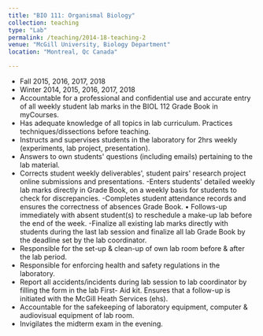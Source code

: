 ```yaml
---
title: "BIO 111: Organismal Biology"
collection: teaching
type: "Lab"
permalink: /teaching/2014-18-teaching-2
venue: "McGill University, Biology Department"
location: "Montreal, Qc Canada"

---
```

- Fall 2015, 2016, 2017, 2018
- Winter 2014, 2015, 2016, 2017, 2018
- Accountable for a professional and confidential use and accurate entry of all weekly student lab
marks in the BIOL 112 Grade Book in myCourses.
- Has adequate knowledge of all topics in lab curriculum. Practices techniques/dissections before
teaching.
- Instructs and supervises students in the laboratory for 2hrs weekly (experiments, lab project,
presentation).
- Answers to own students' questions (including emails) pertaining to the lab material.
- Corrects student weekly deliverables', student pairs' research project online submissions and
presentations.
-Enters students' detailed weekly lab marks directly in Grade Book, on a weekly basis for students to
check for discrepancies.
-Completes student attendance records and ensures the correctness of absences Grade Book.
• Follows-up immediately with absent student(s) to reschedule a make-up lab before the end of the
week.
-Finalize all existing lab marks directly with students during the last lab session and finalize all lab
Grade Book by the deadline set by the lab coordinator.
- Responsible for the set-up & clean-up of own lab room before & after the lab period.
- Responsible for enforcing health and safety regulations in the laboratory.
- Report all accidents/incidents during lab session to lab coordinator by filling the form in the lab First-
Aid kit. Ensures that a follow-up is initiated with the McGill Heath Services (ehs).
- Accountable for the safekeeping of laboratory equipment, computer & audiovisual equipment of lab
room.
- Invigilates the midterm exam in the evening.



